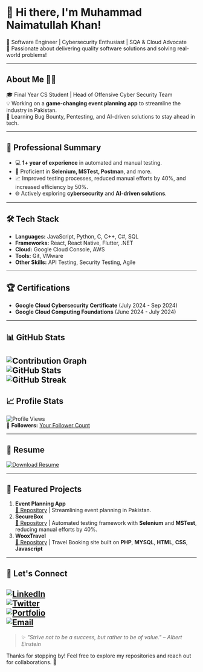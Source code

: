 # 👋 Hi there, I'm Muhammad Naimatullah Khan! 

🚀 Software Engineer | Cybersecurity Enthusiast | SQA & Cloud Advocate  
🌟 Passionate about delivering quality software solutions and solving real-world problems!

---

## About Me 🧑‍💻  
🎓 Final Year CS Student | Head of Offensive Cyber Security Team  
💡 Working on a **game-changing event planning app** to streamline the industry in Pakistan.  
🎯 Learning Bug Bounty, Pentesting, and AI-driven solutions to stay ahead in tech.

---

## 🌟 Professional Summary  
- 💻 **1+ year of experience** in automated and manual testing.  
- 🔧 Proficient in **Selenium, MSTest, Postman**, and more.  
- 📈 Improved testing processes, reduced manual efforts by 40%, and increased efficiency by 50%.  
- 🌐 Actively exploring **cybersecurity** and **AI-driven solutions**.

---

## 🛠️ Tech Stack  
- **Languages:** JavaScript, Python, C, C++, C#, SQL 
- **Frameworks:** React, React Native, Flutter, .NET  
- **Cloud:** Google Cloud Console, AWS  
- **Tools:** Git, VMware  
- **Other Skills:** API Testing, Security Testing, Agile 
---

## 🏆 Certifications  
- **Google Cloud Cybersecurity Certificate** (July 2024 - Sep 2024)  
- **Google Cloud Computing Foundations** (June 2024 - July 2024)

---

## 📊 GitHub Stats  
![Contribution Graph](https://activity-graph.herokuapp.com/graph?username=naimatullahkhan&theme=react-dark)  
![GitHub Stats](https://github-readme-stats.vercel.app/api?username=naimatullahkhan&show_icons=true&theme=radical)  
![GitHub Streak](https://streak-stats.demolab.com/?user=naimatullahkhan) 
---

## 📈 Profile Stats  
![Profile Views](https://komarev.com/ghpvc/?username=naimatullahkhan&color=blue)  
🌟 **Followers:** [Your Follower Count](https://github.com/naimatullahkhan?tab=followers)  

---

## 📄 Resume  
[![Download Resume](https://img.shields.io/badge/Download-Resume-blue?style=flat-square)](https://github.com/Cyber-Naimo/Muhammad_Naimatullah_Khan_SQA.pdf)  

---
## 🌟 Featured Projects  
1. **Event Planning App**  
   [🔗 Repository](https://github.com/Cyber-Naimo/Galagrid) | Streamlining event planning in Pakistan.  
2. **SecureBox**  
   [🔗 Repository](https://github.com/Cyber-Naimo/Magneto) | Automated testing framework with **Selenium** and **MSTest**, reducing manual efforts by 40%.  
3. **WooxTravel**  
   [🔗 Repository](https://github.com/Cyber-Naimo/WooxTravel) | Travel Booking site built on **PHP**, **MYSQL**, **HTML**, **CSS**, **Javascript**  

---

## 🤝 Let's Connect  
[![LinkedIn](https://img.shields.io/badge/-LinkedIn-blue?style=flat-square&logo=linkedin&logoColor=white)](https://www.linkedin.com/in/naimatullah-khan/)  
[![Twitter](https://img.shields.io/badge/-Twitter-1DA1F2?style=flat-square&logo=twitter&logoColor=white)](https://twitter.com/naimatullahk)  
[![Portfolio](https://img.shields.io/badge/-Portfolio-black?style=flat-square&logo=google-chrome)](https://yourportfolio.com)  
[![Email](https://img.shields.io/badge/-Email-red?style=flat-square&logo=gmail&logoColor=white)](mailto:muhammadnaimatullahkhan99@gmail.com)  
---

> ✨ *"Strive not to be a success, but rather to be of value." – Albert Einstein*  

Thanks for stopping by! Feel free to explore my repositories and reach out for collaborations. 🚀
